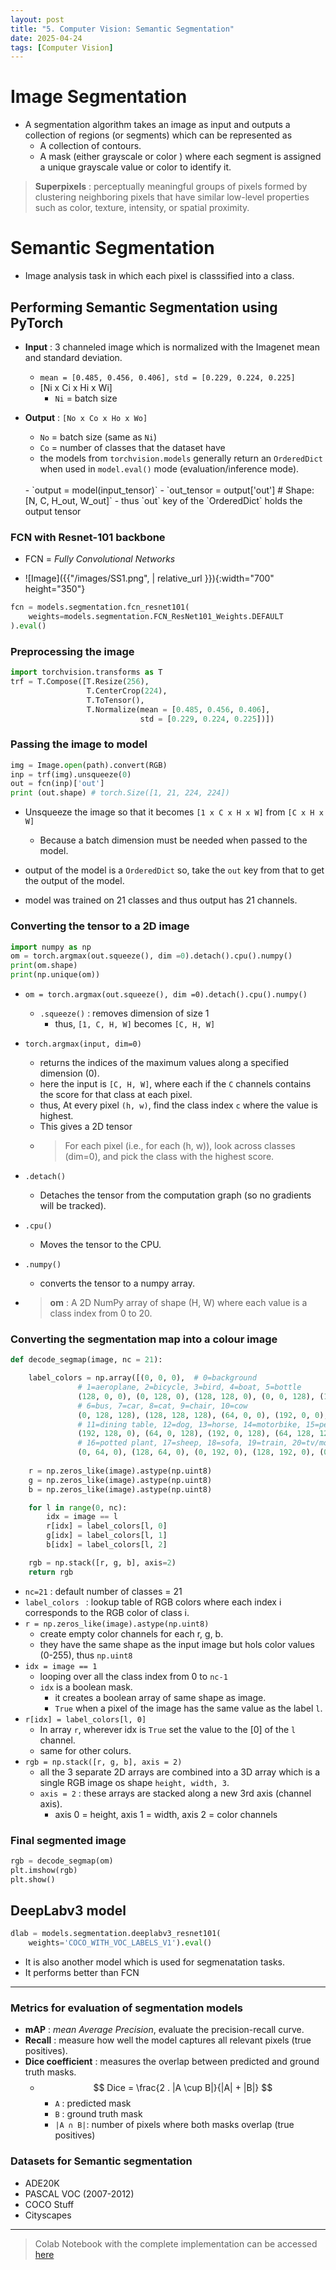 ```yaml
---
layout: post
title: "5. Computer Vision: Semantic Segmentation"
date: 2025-04-24
tags: [Computer Vision]
---
```


# Image Segmentation

- A segmentation algorithm takes an image as input and outputs a collection of regions (or segments) which can be represented as
    - A collection of contours.
    - A mask (either grayscale or color ) where each segment is assigned a unique grayscale value or color to identify it.

> **Superpixels** : perceptually meaningful groups of pixels formed by clustering neighboring pixels that have similar low-level properties such as color, texture, intensity, or spatial proximity. 


# Semantic Segmentation

- Image analysis task in which each pixel is classsified into a class.

## Performing Semantic Segmentation using PyTorch

- **Input** : 3 channeled image which is normalized with the Imagenet mean and standard deviation.
    - `mean = [0.485, 0.456, 0.406], std = [0.229, 0.224, 0.225]`
    - [Ni x Ci x Hi x Wi]
        - `Ni` = batch size

- **Output** : `[No x Co x Ho x Wo]`
    - `No` = batch size (same as `Ni`)
    - `Co` = number of classes that the dataset have
    - the models from `torchvision.models` generally return an `OrderedDict` when used in `model.eval()` mode (evaluation/inference mode).
    <br>
    - `output = model(input_tensor)`
    - `out_tensor = output['out']  # Shape: [N, C, H_out, W_out]` 
        - thus `out` key of the `OrderedDict` holds the output tensor

### FCN with Resnet-101 backbone

- FCN = *Fully Convolutional Networks*

- ![Image]({{"/images/SS1.png",  | relative_url }}){:width="700" height="350"}

```python
fcn = models.segmentation.fcn_resnet101(
    weights=models.segmentation.FCN_ResNet101_Weights.DEFAULT
).eval()
```

### Preprocessing the image

```python
import torchvision.transforms as T
trf = T.Compose([T.Resize(256),
                 T.CenterCrop(224),
                 T.ToTensor(),
                 T.Normalize(mean = [0.485, 0.456, 0.406],
                             std = [0.229, 0.224, 0.225])])
```

### Passing the image to model

```python
img = Image.open(path).convert(RGB)
inp = trf(img).unsqueeze(0)
out = fcn(inp)['out']
print (out.shape) # torch.Size([1, 21, 224, 224])
```

- Unsqueeze the image so that it becomes `[1 x C x H x W]` from `[C x H x W]`
    - Because a batch dimension must be needed when passed to the model.
- output of the model is a `OrderedDict` so, take the `out` key from that to get the output of the model.

- model was trained on 21 classes and thus output has 21 channels.

### Converting the tensor to a 2D image

```python
import numpy as np
om = torch.argmax(out.squeeze(), dim =0).detach().cpu().numpy()
print(om.shape)
print(np.unique(om))
```

- `om = torch.argmax(out.squeeze(), dim =0).detach().cpu().numpy()`
    - `.squeeze()` : removes dimension of size 1
        - thus, `[1, C, H, W]` becomes `[C, H, W]`

- `torch.argmax(input, dim=0)`
    - returns the indices of the maximum values along a specified dimension (0).
    - here the input is `[C, H, W]`, where each if the `C` channels contains the score for that class at each pixel.
    - thus, At every pixel `(h, w)`, find the class index `c` where the value is highest. 
    - This gives a 2D tensor
    - > For each pixel (i.e., for each (h, w)), look across classes (dim=0), and pick the class with the highest score.

- `.detach()`
    - Detaches the tensor from the computation graph (so no gradients will be tracked).

- `.cpu()`
    - Moves the tensor to the CPU.

- `.numpy()`
    - converts the tensor to a numpy array.

- > **om** : A 2D NumPy array of shape (H, W) where each value is a class index from 0 to 20.

### Converting the segmentation map into a colour image

```python
def decode_segmap(image, nc = 21):

    label_colors = np.array([(0, 0, 0),  # 0=background
               # 1=aeroplane, 2=bicycle, 3=bird, 4=boat, 5=bottle
               (128, 0, 0), (0, 128, 0), (128, 128, 0), (0, 0, 128), (128, 0, 128),
               # 6=bus, 7=car, 8=cat, 9=chair, 10=cow
               (0, 128, 128), (128, 128, 128), (64, 0, 0), (192, 0, 0), (64, 128, 0),
               # 11=dining table, 12=dog, 13=horse, 14=motorbike, 15=person
               (192, 128, 0), (64, 0, 128), (192, 0, 128), (64, 128, 128), (192, 128, 128),
               # 16=potted plant, 17=sheep, 18=sofa, 19=train, 20=tv/monitor
               (0, 64, 0), (128, 64, 0), (0, 192, 0), (128, 192, 0), (0, 64, 128)])
    
    r = np.zeros_like(image).astype(np.uint8)
    g = np.zeros_like(image).astype(np.uint8)
    b = np.zeros_like(image).astype(np.uint8)

    for l in range(0, nc):
        idx = image == l
        r[idx] = label_colors[l, 0]
        g[idx] = label_colors[l, 1]
        b[idx] = label_colors[l, 2]

    rgb = np.stack([r, g, b], axis=2)
    return rgb
```

- `nc=21` : default number of classes = 21
- `label_colors ` : lookup table of RGB colors where each index i corresponds to the RGB color of class i.
- `r = np.zeros_like(image).astype(np.uint8)`
    - create empty color channels for each  r, g, b.
    - they have the same shape as the input image but hols color values (0-255), thus `np.uint8`
- `idx = image == 1`
    - looping over all the class index from 0 to `nc-1`
    - `idx` is a boolean mask.
        - it creates a boolean array of same shape as image.
        - `True` when a pixel of the image has the same value as the label `l`. 
- `r[idx] = label_colors[l, 0]`
    - In array `r`, wherever idx is `True` set the value to the [0] of the `l` channel.
    - same for other colurs.
- `rgb = np.stack([r, g, b], axis = 2)`
    - all the 3 separate 2D arrays are combined into a 3D array which is a single RGB image os shape `height, width, 3`.
    - `axis = 2` : these arrays are stacked along a new 3rd axis (channel axis).
        - axis 0 = height, axis 1 = width, axis 2 = color channels

### Final segmented image

```python
rgb = decode_segmap(om)
plt.imshow(rgb)
plt.show()
```

## DeepLabv3 model

```python
dlab = models.segmentation.deeplabv3_resnet101(
    weights='COCO_WITH_VOC_LABELS_V1').eval()
```

- It is also another model which is used for segmenatation tasks.
- It performs better than FCN

---

### Metrics for evaluation of segmentation models

- **mAP** : *mean Average Precision*, evaluate the precision-recall curve.
- **Recall** : measure how well the model captures all relevant pixels (true positives).
- **Dice coefficient** : measures the overlap between predicted and ground truth masks.
    - $$ Dice = \frac{2 . |A \cup B|}{|A| + |B|} $$
        - `A` : predicted mask
        - `B` : ground truth mask
        - `|A ∩ B|`: number of pixels where both masks overlap (true positives)

### Datasets for Semantic segmentation

- ADE20K
- PASCAL VOC (2007-2012)
- COCO Stuff
- Cityscapes

---

> Colab Notebook with the complete implementation can be accessed [here](https://github.com/Kush-Singh-26/Learning-Pytorch/blob/main/Semantic_Segmentation.ipynb)
